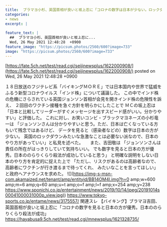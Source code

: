 ```yaml
---
title:  ブラマヨ小杉、英国首相が良いと坂上忍に「コロナの数字は日本が少ない。ロックダウンしない日本のやり方があっていい」  
categories:
- news
excerpt: |
  
feature_text: |
  ##  ブラマヨ小杉、英国首相が良いと坂上忍に...
  Wed, 26 May 2021 12:48:28  +0900
feature_image: "https://picsum.photos/2560/600?image=733"
image: "https://picsum.photos/2560/600?image=733"
---
```


[https://fate.5ch.net/test/read.cgi/seijinewsplus/1622000908/](https://fate.5ch.net/test/read.cgi/seijinewsplus/1622000908/)
posted on Wed, 26 May 2021 12:48:28  +0900

<!--more-->

１８日放送のフジテレビ系「バイキングＭＯＲＥ」では日本国内や世界で猛威をふるう新型コロナウイルス「インド株」について議論した。 この中でインド株の危機にさらされている英国ジョンソン首相が会見を開きインド株の危険性を訴え、 ２回目のワクチン接種を急ぐ方針を明らかにしたことで ＭＣの坂上忍は 「日本と比較してリーダーがすぐメッセージを出すスピード感がいい。分かりやすい」と評価した。 これに対し、お笑いコンビ・ブラックマヨネーズの小杉竜一は 「ジョンソンさんは分かりやすいと思う。ただ、日本は亡くなっている方もいて残念ではあるけど、 データを見ると（感染者などの）数字は日本の方が少ない。 英国のロックダウンみたいな急激なことは必要ない派なので、日本のやり方があっていい」と私見を述べた。 　 また、吉田敬は 「ジョンソンさんは責任の所在がはっきりしていて気持ちいい。 でも数字を見ると日本の方が優秀。日本ののらりくらり殺法が成功していると思う」 と明確な説明をしない日本のやり方を肯定的に捉えた上で 「ただし、リスクがあるのは高齢者なので、高齢者にワクチンが行き渡るまで待ってくれ、 みたいなことを言ってほしい」と政府へアナウンスを求めた。 ![](https://img-s-msn-com.akamaized.net/tenant/amp/entityid/BB14OM4l.img?h=0 amp;w=600 amp;m=6 amp;q=60 amp;u=t amp;o=f amp;l=f amp;x=254 amp;y=238 [https://www.sponichi.co.jp/entertainment/news/2019/10/14/jpeg/20191014s00041000031000p_view.jpg)](https://www.sponichi.co.jp/entertainment/news/2019/10/14/jpeg/20191014s00041000031000p_view.jpg)) https://www.tokyo-sports.co.jp/entame/news/3175557/ 関連スレ 【バイキング】ブラマヨ吉田、英国首相が良いと坂上忍に「コロナの数字を見ると日本の方が優秀。日本ののらりくらり殺法が成功」 https://hayabusa9.5ch.net/test/read.cgi/mnewsplus/1621328735/
